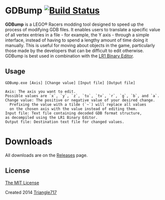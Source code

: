 # GDBump [![Build Status](https://travis-ci.org/le717/GDBump.svg)](https://travis-ci.org/le717/GDBump) #

**GDBump** is a LEGO&reg; Racers modding tool designed to speed up the process of modifying GDB files. It enables users to translate a specific value of all vertex entries in a file - for example, the Y axis - through a simple interface, instead of having to spend a lengthy amount of time doing it manually. This is useful for moving about objects in the game, particularly those made by the developers that can be difficult to edit otherwise. GDBump is best used in combination with the [LR1 Binary Editor](http://www.rockraidersunited.com/topic/4367-binary-file-editor/).

## Usage ##
```
GDBump.exe [Axis] [Change value] [Input file] [Output file]

Axis: The axis you want to edit.
Possible values are `x`, `y`, `z`, `tu`, `tv`, `r`, `g`, `b`, and `a`.
Change value: The positive or negative value of your desired change.
  Prefixing the value with a tilde (`~`) will replace all values
  on the chosen axis with the value instead of editing them.
Input file: Text file containing decoded GDB format structure,
as decompiled using the LR1 Binary Editor.
Output file: Destination text file for changed values.
```

# Downloads ##
All downloads are on the [Releases](https://github.com/le717/GDBump/releases) page.

## License ##
[The MIT License](LICENSE)

Created 2014 [Triangle717](http://le717.github.io)
